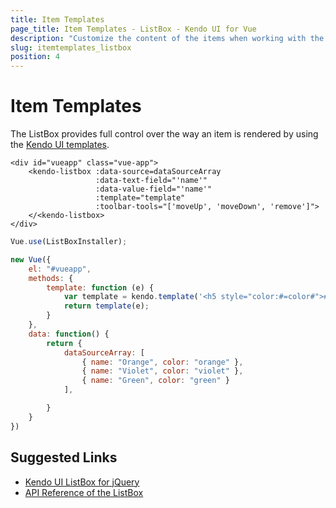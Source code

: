 ```yaml
---
title: Item Templates
page_title: Item Templates - ListBox - Kendo UI for Vue
description: "Customize the content of the items when working with the Kendo UI ListBox wrapper in Vue projects."
slug: itemtemplates_listbox
position: 4
---
```


# Item Templates

The ListBox provides full control over the way an item is rendered by using the [Kendo UI templates](https://docs.telerik.com/kendo-ui/framework/templates/overview).

```html-preview
<div id="vueapp" class="vue-app">
    <kendo-listbox :data-source=dataSourceArray
                   :data-text-field="'name'"
                   :data-value-field="'name'"
                   :template="template"       
                   :toolbar-tools="['moveUp', 'moveDown', 'remove']">
    </<kendo-listbox>
</div>
```
```js
Vue.use(ListBoxInstaller);

new Vue({
    el: "#vueapp",
    methods: {
        template: function (e) {
            var template = kendo.template('<h5 style="color:#=color#">#=name#</h5>');
            return template(e);
        }
    },
    data: function() {
        return {
            dataSourceArray: [
                { name: "Orange", color: "orange" },
                { name: "Violet", color: "violet" },
                { name: "Green", color: "green" }
            ],

        }
    }
})
```

## Suggested Links

* [Kendo UI ListBox for jQuery](https://docs.telerik.com/kendo-ui/api/javascript/ui/listbox)
* [API Reference of the ListBox](https://docs.telerik.com/kendo-ui/api/javascript/ui/listbox)
